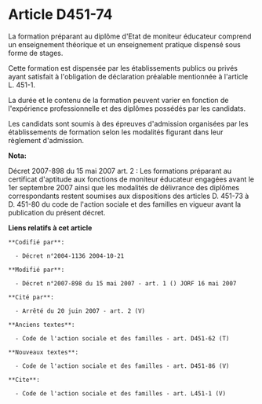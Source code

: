 # Article D451-74

La formation préparant au diplôme d'Etat de moniteur éducateur comprend un enseignement théorique et un enseignement pratique
dispensé sous forme de stages. 

Cette formation est dispensée par les établissements publics ou privés ayant satisfait à l'obligation de déclaration
préalable mentionnée à l'article L. 451-1. 

La durée et le contenu de la formation peuvent varier en fonction de l'expérience professionnelle et des diplômes possédés
par les candidats. 

Les candidats sont soumis à des épreuves d'admission organisées par les établissements de formation selon les modalités
figurant dans leur règlement d'admission.

**Nota:**

Décret 2007-898 du 15 mai 2007 art. 2 : Les formations préparant au certificat d'aptitude aux fonctions de moniteur éducateur
engagées avant le 1er septembre 2007 ainsi que les modalités de délivrance des diplômes correspondants restent soumises aux
dispositions des articles D. 451-73 à D. 451-80 du code de l'action sociale et des familles en vigueur avant la publication
du présent décret.

**Liens relatifs à cet article**

	**Codifié par**:

	  - Décret n°2004-1136 2004-10-21

	**Modifié par**:

	  - Décret n°2007-898 du 15 mai 2007 - art. 1 () JORF 16 mai 2007

	**Cité par**:

	  - Arrêté du 20 juin 2007 - art. 2 (V)

	**Anciens textes**:

	  - Code de l'action sociale et des familles - art. D451-62 (T)

	**Nouveaux textes**:

	  - Code de l'action sociale et des familles - art. D451-86 (V)

	**Cite**:

	  - Code de l'action sociale et des familles - art. L451-1 (V)
